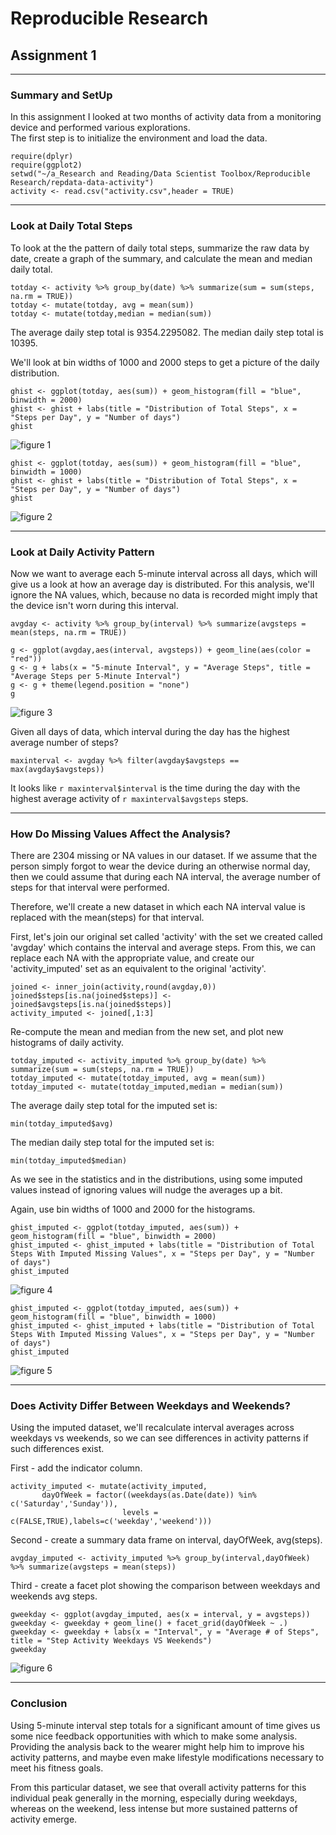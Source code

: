 # Reproducible Research
## Assignment 1
***

### Summary and SetUp

In this assignment I looked at two months of activity data from a monitoring device and performed various explorations.  
The first step is to initialize the environment and load the data.  


```{r}
require(dplyr)
require(ggplot2)
setwd("~/a_Research and Reading/Data Scientist Toolbox/Reproducible Research/repdata-data-activity")
activity <- read.csv("activity.csv",header = TRUE)
```

***
### Look at Daily Total Steps

To look at the the pattern of daily total steps, summarize the raw data by date, create a graph of the summary, and calculate the mean and median daily total.

```{r}
totday <- activity %>% group_by(date) %>% summarize(sum = sum(steps, na.rm = TRUE))
totday <- mutate(totday, avg = mean(sum))
totday <- mutate(totday,median = median(sum))
```

The average daily step total is 9354.2295082.
The median daily step total is 10395.

We'll look at bin widths of 1000 and 2000 steps to get a picture of the daily distribution. 

```{r}
ghist <- ggplot(totday, aes(sum)) + geom_histogram(fill = "blue", binwidth = 2000)
ghist <- ghist + labs(title = "Distribution of Total Steps", x = "Steps per Day", y = "Number of days")
ghist
```
![figure 1](https://github.com/lmarin17/RepData_PeerAssessment1/blob/master/PA1_template_files/figure-html/unnamed-chunk-3-1.png)

```{r}
ghist <- ggplot(totday, aes(sum)) + geom_histogram(fill = "blue", binwidth = 1000)
ghist <- ghist + labs(title = "Distribution of Total Steps", x = "Steps per Day", y = "Number of days")
ghist
```
![figure 2](https://github.com/lmarin17/RepData_PeerAssessment1/blob/master/PA1_template_files/figure-html/unnamed-chunk-4-1.png)
***
### Look at Daily Activity Pattern

Now we want to average each 5-minute interval across all days, which will give us a look at how an average day is distributed.  For this analysis, we'll ignore the NA values, which, because no data is recorded might imply that the device isn't worn during this interval.


```{r}
avgday <- activity %>% group_by(interval) %>% summarize(avgsteps = mean(steps, na.rm = TRUE))

g <- ggplot(avgday,aes(interval, avgsteps)) + geom_line(aes(color = "red"))
g <- g + labs(x = "5-minute Interval", y = "Average Steps", title = "Average Steps per 5-Minute Interval")
g <- g + theme(legend.position = "none")
g
```
![figure 3](https://github.com/lmarin17/RepData_PeerAssessment1/blob/master/PA1_template_files/figure-html/unnamed-chunk-5-1.png)

Given all days of data, which interval during the day has the highest average number of steps?

```{r}
maxinterval <- avgday %>% filter(avgday$avgsteps == max(avgday$avgsteps))
```

It looks like `r maxinterval$interval` is the time during the day with the highest average activity of `r maxinterval$avgsteps` steps.

   
*** 
### How Do Missing Values Affect the Analysis?

There are 2304 missing or NA values in our dataset.  If we assume that the person simply forgot to wear the device during an otherwise normal day, then we could assume that during each NA interval, the average number of steps for that interval were performed.  

Therefore, we'll create a new dataset in which each NA interval value is replaced with the mean(steps) for that interval.

First, let's join our original set called 'activity' with the set we created called 'avgday' which contains the interval and average steps. From this, we can replace each NA with the appropriate value, and create our 'activity_imputed' set as an equivalent to the original 'activity'.  


```{r}
joined <- inner_join(activity,round(avgday,0))
joined$steps[is.na(joined$steps)] <- joined$avgsteps[is.na(joined$steps)]
activity_imputed <- joined[,1:3]
```

Re-compute the mean and median from the new set, and plot new histograms of daily activity.

```{r}
totday_imputed <- activity_imputed %>% group_by(date) %>% summarize(sum = sum(steps, na.rm = TRUE))
totday_imputed <- mutate(totday_imputed, avg = mean(sum))
totday_imputed <- mutate(totday_imputed,median = median(sum))
```

The average daily step total for the imputed set is: 
```{r}
min(totday_imputed$avg)
```

The median daily step total for the imputed set is:
```{r}
min(totday_imputed$median)
```

As we see in the statistics and in the distributions, using some imputed values instead of ignoring values will nudge the averages up a bit.

Again, use bin widths of 1000 and 2000 for the histograms.

```{r}
ghist_imputed <- ggplot(totday_imputed, aes(sum)) + geom_histogram(fill = "blue", binwidth = 2000)
ghist_imputed <- ghist_imputed + labs(title = "Distribution of Total Steps With Imputed Missing Values", x = "Steps per Day", y = "Number of days")
ghist_imputed
```
![figure 4](https://github.com/lmarin17/RepData_PeerAssessment1/blob/master/PA1_template_files/figure-html/unnamed-chunk-11-1.png)

```{r}
ghist_imputed <- ggplot(totday_imputed, aes(sum)) + geom_histogram(fill = "blue", binwidth = 1000)
ghist_imputed <- ghist_imputed + labs(title = "Distribution of Total Steps With Imputed Missing Values", x = "Steps per Day", y = "Number of days")
ghist_imputed
```
![figure 5](https://github.com/lmarin17/RepData_PeerAssessment1/blob/master/PA1_template_files/figure-html/unnamed-chunk-12-1.png)

***
### Does Activity Differ Between Weekdays and Weekends?

Using the imputed dataset, we'll recalculate interval averages across weekdays vs weekends, so we can see differences in activity patterns if such differences exist. 


First - add the indicator column.
```{r}
activity_imputed <- mutate(activity_imputed, 
       dayOfWeek = factor((weekdays(as.Date(date)) %in% c('Saturday','Sunday')),
                         levels = c(FALSE,TRUE),labels=c('weekday','weekend')))
```

Second - create a summary data frame on interval, dayOfWeek, avg(steps).
```{r}
avgday_imputed <- activity_imputed %>% group_by(interval,dayOfWeek) %>% summarize(avgsteps = mean(steps))
```

Third - create a facet plot showing the comparison between weekdays and weekends avg steps.
```{r}
gweekday <- ggplot(avgday_imputed, aes(x = interval, y = avgsteps))
gweekday <- gweekday + geom_line() + facet_grid(dayOfWeek ~ .)
gweekday <- gweekday + labs(x = "Interval", y = "Average # of Steps", title = "Step Activity Weekdays VS Weekends")
gweekday
```
![figure 6](https://github.com/lmarin17/RepData_PeerAssessment1/blob/master/PA1_template_files/figure-html/unnamed-chunk-15-1.png)
***
### Conclusion

Using 5-minute interval step totals for a significant amount of time gives us some nice feedback opportunities with which to make some analysis.  Providing the analysis back to the wearer might help him to improve his activity patterns, and maybe even make lifestyle modifications necessary to meet his fitness goals.  

From this particular dataset, we see that overall activity patterns for this individual peak generally in the morning, especially during weekdays, whereas on the weekend, less intense but more sustained patterns of activity emerge.
